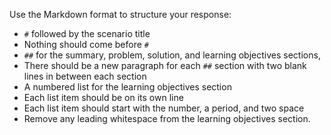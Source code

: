 Use the Markdown format to structure your response:
- `#` followed by the scenario title
- Nothing should come before `#`
- `##` for the summary, problem, solution, and learning objectives sections,
- There should be a new paragraph for each `##` section with two blank lines in between each section
- A numbered list for the learning objectives section
- Each list item should be on its own line
- Each list item should start with the number, a period, and two space
- Remove any leading whitespace from the learning objectives section.